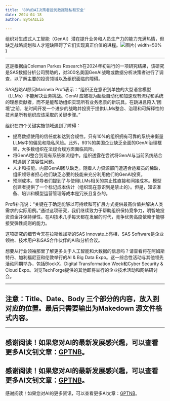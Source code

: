 ```yaml
---
title: '80%的AI决策者担忧数据隐私和安全'
date: 2024-04-18
author: ByteAILib

---
```


组织对生成式人工智能（GenAI）潜在提升业务和人员生产力的能力充满热情，但缺乏战略规划和人才短缺阻碍了它们实现真正价值的进程。![图片](https://www.artificialintelligence-news.com/wp-content/uploads/sites/9/2024/04/matthew-henry-fPxOowbR6ls-unsplash.jpg){ width=50% }

---
这是根据由Coleman Parkes Research在2024年初进行的一项研究结果，该研究是SAS数据分析公司赞助的，对300名美国GenAI战略或数据分析决策者进行了调查，以了解主要的投资领域以及组织面临的障碍。

SAS战略AI顾问Marinela Profi表示：“组织正在意识到单独的大型语言模型（LLMs）不能解决业务挑战。GenAI 应被视为超级自动化和加速现有流程和系统的理想贡献者，而不是能帮助组织实现所有业务愿景的新玩具。在跳进且陷入‘困境’之前，花时间开发一个进步的战略并投资于提供LLMs整合、治理和可解释性的技术是所有组织应该采取的关键步骤。”

组织在四个关键实施领域遇到了障碍：
- 提高数据使用的信任度和达到合规性。只有10%的组织拥有可靠的系统来衡量LLMs中的偏见和隐私风险。此外，93%的美国企业缺乏全面的GenAI治理框架，大多数组织在法规合规方面面临风险。
- 将GenAI整合到现有系统和流程中。组织透露在尝试将GenAI与当前系统结合时遇到了兼容性问题。
- 人才和技能。内部GenAI团队缺乏。随着人力资源部门遭遇合适雇员的稀缺，组织领导者担心他们缺乏必要的技能来充分利用他们的GenAI投资。
- 预测成本。领导者们提到了与使用LLMs相关的禁止性直接和间接成本。模型创建者提供了一个标记成本估计（组织现在意识到是禁止的）。但是，知识准备、培训和模型运营管理等成本是冗长且复杂的。

Profi补充说：“关键在于确定能够以可持续和可扩展方式提供最高价值并解决人类需求的实际用例。”通过这项研究，我们继续致力于帮助组织保持竞争力，明智地投资资金并保持弹性。在AI技术几乎每天都在发展的时代，竞争优势高度依赖于能够接受弹性规则的能力。

这项研究的细节今天在拉斯维加斯的SAS Innovate上亮相，SAS Software是企业领袖、技术用户和SAS合作伙伴的AI和分析会议。

想要从行业领袖那里了解更多关于人工智能和大数据的信息吗？请查看将在阿姆斯特丹、加利福尼亚和伦敦举行的AI & Big Data Expo。这一综合性活动与其他领先活动同期举办，包括BlockX、Digital Transformation Week和Cyber Security & Cloud Expo。浏览TechForge提供的其他即将举行的企业技术活动和网络研讨会。

---

注意：Title、Date、Body 三个部分的内容，放入到对应的位置。最后只需要输出为Makedown 源文件格式内容。
---

---
感谢阅读！如果您对AI的最新发展感兴趣，可以查看更多AI文钊文章：[GPTNB](https://gptnb.com)。
---
感谢阅读！如果您对AI的最新发展感兴趣，可以查看更多AI文钊文章：[GPTNB](https://gptnb.com)。
---
感谢阅读！如果您对AI的更多资讯，可以查看更多AI文章：[GPTNB](https://gptnb.com)。